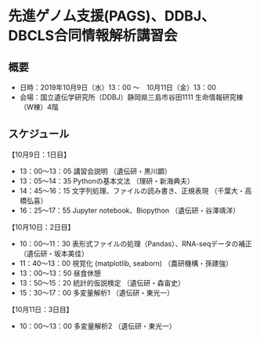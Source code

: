 # 先進ゲノム支援(PAGS)、DDBJ、DBCLS合同情報解析講習会
## 概要
- 日時：2019年10月9日（水）13：00 ～　10月11日（金）13：00 
- 会場：国立遺伝学研究所（DDBJ）静岡県三島市谷田1111  生命情報研究棟（W棟）4階
## スケジュール
【10月9日：1日目】
- 13：00～13：05 講習会説明 （遺伝研・黒川顕） 
- 13：05～14：35 Pythonの基本文法 （理研・新海典夫）
- 14：45～16：15 文字列処理、ファイルの読み書き、正規表現 （千葉大・高橋弘喜）
- 16：25～17：55 Jupyter notebook、Biopython （遺伝研・谷澤靖洋）

【10月10日：2日目】
- 10：00～11：30 表形式ファイルの処理（Pandas）、RNA-seqデータの補正　（遺伝研・坂本美佳）  
- 11：40〜13：00 視覚化 (matplotlib, seaborn) （農研機構・孫建強）
- 13：00〜13：50 昼食休憩  
- 13：50〜15：20 統計的仮説検定 （遺伝研・森宙史）
- 15：30〜17：00 多変量解析1 （遺伝研・東光一）

【10月11日：3日目】
- 10：00～13：00 多変量解析2 （遺伝研・東光一）
